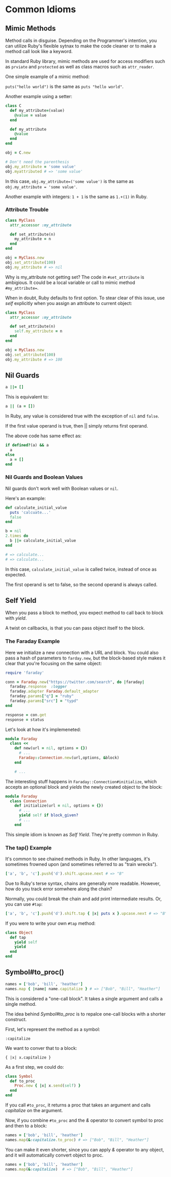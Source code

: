# Common Idioms

## Mimic Methods

Method calls in disguise. Depending on the Programmer's intention, you can utilize Ruby's flexible sytnax to make the code cleaner or to make a method call look like a keyword.

In standard Ruby library, mimic methods are used for access modifiers such as `prviate` and `protected` as well as class macros such as `attr_reader`.

One simple example of a mimic method:

`puts("hello world")` is the same as `puts "hello world"`. 

Another example using a setter:

```ruby
class C
  def my_attribute=(value)
    @value = value
  end

  def my_attribute
    @value
  end
end

obj = C.new

# Don't need the parenthesis
obj.my_attribute = 'some value'
obj.myattributed # => 'some value'
```

In this case, `obj.my_attribute=('some value')` is the same as `obj.my_attribute = 'some value'`.

Another example with integers: `1 + 1` is the same as `1.+(1)` in Ruby.

### Attribute Trouble

```ruby
class MyClass
  attr_accessor :my_attribute

  def set_attribute(n)
    my_attribute = n
  end
end

obj = MyClass.new
obj.set_attribute(100)
obj.my_attribute # => nil
```

Why is my_attribute not getting set?  The code in `#set_attribute` is ambigious.  It could be a local variable or call to mimic method `#my_attribute=`.

When in doubt, Ruby defaults to first option. To stear clear of this issue, use _self_ explicitly when you assign an attribute to current object:

```ruby
class MyClass
  attr_accessor :my_attribute

  def set_attribute(n)
    self.my_attribute = n
  end
end

obj = MyClass.new
obj.set_attribute(100)
obj.my_attribute # => 100
```




## Nil Guards

```ruby
a ||= []
```

This is equivalent to:

```ruby
a || (a = [])
```

In Ruby, any value is considered true with the exception of `nil` and `false`.

If the first value operand is true, then || simply returns first operand.

The above code has same effect as:

```ruby
if defined?(a) && a
  a
else
  a = []
end
```

### Nil Guards and Boolean Values

Nil guards don't work well with Boolean values or `nil`.

Here's an example:

```ruby
def calculate_initial_value
  puts 'calcuate...'
  false
end

b = nil
2.times do
  b ||= calculate_initial_value
end

# => calculate...
# => calculate...
```

In this case, `calculate_initial_value` is called twice, instead of once as expected.

The first operand is set to false, so the second operand is always called.


## Self Yield

When you pass a block to method, you expect method to call back to block with _yield_.

A twist on callbacks, is that you can pass object itself to the block.

### The Faraday Example


Here we initialize a new connection with a URL and block. You could also pass a hash of parameters to `farday.new`, but the block-based style makes it clear that you're focusing on the same object:

```ruby
require 'faraday'

conn = Faraday.new("https://twitter.com/search", do |faraday|
  faraday.response  :logger
  faraday.adapter Faraday.default_adapter
  faraday.params["q"] = "ruby"
  faraday.params["src"] = "typd"
end

response = con.get
response = status
```

Let's look at how it's implemeneted:

```ruby
module Faraday
  class <<
    def new(url = nil, options = {})
      # ...
      Faraday::Connection.new(url,options, &block)
    end

    # ...
```

The interesting stuff happens in `Faraday::Connection#initialize`, which accepts an optional block and _yields_ the newly created object to the block:

```ruby
module Faraday
  class Connection
    def initialize(url = nil, options = {})
      # ...
      yield self if block_given?
      # ...
    end
```

This simple idiom is known as _Self Yield_.  They're pretty common in Ruby.

### The tap() Example

It's common to see chained methods in Ruby.  In other languages, it's sometimes frowned upon (and sometimes referred to as "train wrecks").

```ruby
['a', 'b', 'c'].push('d').shift.upcase.next # => "B"
```
Due to Ruby's terse syntax, chains are generally more readable.  However, how do you track error somwhere along the chain?

Normally, you could break the chain and add print intermediate results. Or, you can use `#tap`:

```ruby
['a', 'b', 'c'].push('d').shift.tap { |x| puts x }.upcase.next # => "B"
```

If you were to write your own `#tap` method:

```ruby
class Object
  def tap
    yield self
    yield
  end
end
```

## Symbol#to_proc()

```ruby
names = ['bob', 'bill', 'heather']
names.map { |name| name.capitalize } # => ["Bob", "Bill", "Heather"]
```

This is considered a "one-call block".  It takes a single argument and calls a single method.

The idea behind _Symbol#to_proc_ is to repalce one-call blocks with a shorter construct.

First, let's represent the method as a symbol:

 `:capitalize`

We want to conver that to a block:

`{ |x| x.capitalize }`

As a first step, we could do:

```ruby
class Symbol
  def to_proc
    Proc.new { |x| x.send(self) }
  end
end
```
If you call `#to_proc`, it returns a proc that takes an argument and calls _capitalize_ on the argument.

Now, if you combine `#to_proc` and the _&_ operator to convert symbol to proc and then to a block:

```ruby
names = ['bob', 'bill', 'heather']
names.map(&:capitalize.to_proc) # => ["Bob", "Bill", "Heather"]
```

You can make it even shorter, since you can apply _&_ operator to any object, and it will automatically convert object to proc.

```ruby
names = ['bob', 'bill', 'heather']
names.map(&:capitalize)  # => ["Bob", "Bill", "Heather"]
```

